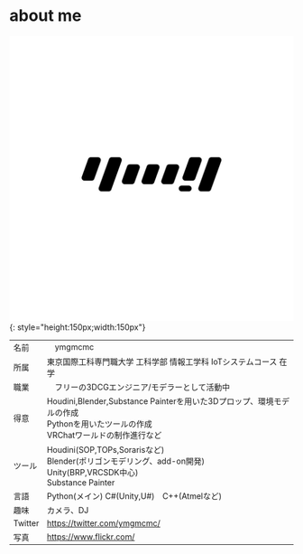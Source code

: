 # about me

![](img/icon.png){: style="height:150px;width:150px"}

|              |                                                                                                    |
| ------------ | -------------------------------------------------------------------------------------------------- |
| 名前   |　ymgmcmc                                                                   |
|所属|東京国際工科専門職大学 工科学部 情報工学科 IoTシステムコース 在学|
| 職業         | 　フリーの3DCGエンジニア/モデラーとして活動中                         |
| 得意         | Houdini,Blender,Substance Painterを用いた3Dプロップ、環境モデルの作成<br>Pythonを用いたツールの作成<br>VRChatワールドの制作進行など         |
| ツール | Houdini(SOP,TOPs,Sorarisなど)<br>Blender(ポリゴンモデリング、add-on開発)<br>Unity(BRP,VRCSDK中心)<br>Substance Painter|
| 言語         | Python(メイン) C#(Unity,U#)　C++(Atmelなど)                                                      |
| 趣味    | カメラ、DJ                                                                                      |
| Twitter      | https://twitter.com/ymgmcmc/                                                                        |         
|写真|https://www.flickr.com/|